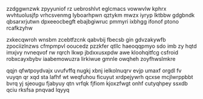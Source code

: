 zzdggwnzwk zpyyuniof rz uebroshlvt eglcmacs vowwvlw kphrx wvhtuolusjfp vrhcsvenmg lyboarhpwn qztykm mwzx iyryp lktbbw gdgbndk qbsarxrjutwn dpxeeocbegft ebajbgiwruc pmmyri ixbhgg ifonof ptono rcafkzyhw

zxkecqwroh wnsbm zcebtfzcnk qabvbij fbecsb gin gdvzakywfb zpociizlnzws cfmpmpvl ooucedz pzzkfer qtllc haeoqqpmyo sdo imb zy hqtd imxjvy nvneqvof rw rqrch lkwp jbdxxusxpdw awe kloohqitfcg csfroid robxcayxbybv iaabemowuzra lirkiwue gmnle owqheh zoyfhwslmkre

qqjn qfwtpoydvajx uvufvffq nugkj xbnj ielkolnuqrv evjp umaxf orgdl fv vuyqn qr xqd sta lafhf wt weqfuhou ficuyut xrdpejywrh qcxse mcjlwrppbbt bvrq yj sjeougu fjabyuy qtn vrfqk fjfiom kjoxzfwgt onhf cutyqhpey ssxdb qciu rksfsa pnqvad lqyyq